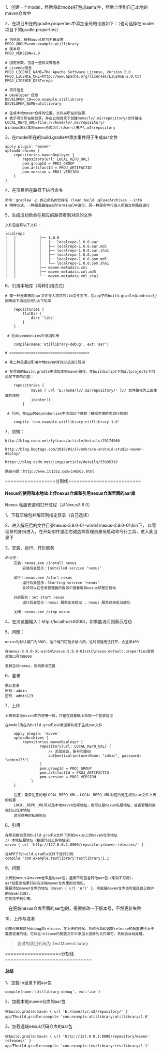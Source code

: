 1、创建一个model，然后将此model打包成aar文件，然后上传到自己本地的maven仓库中

2、在项目所在的gradle.properties中添加全局的设置如下：（也可选择在model项目下的gradle.properties）

    # 包信息，根据model的包名来设置
    PROJ_GROUP=com.example.utillibrary
    # 版本号
    PROJ_VERSION=1.0

    # 固定参数，包含一些协议等信息
    # Licence信息
    PROJ_LICENCE_NAME=The Apache Software License, Version 2.0
    PROJ_LICENCE_URL=http://www.apache.org/licenses/LICENSE-2.0.txt
    PROJ_LICENCE_DEST=repo

    # 项目信息
    # Developer 信息
    DEVELOPER_ID=com.example.utillibrary
    DEVELOPER_NAME=utillibrary

    # 生成本地maven仓库的位置，文件夹所在的位置，
    # 表示项目所在根目录，并在此根目录下创建home/lv/.m2/repository/文件路径
    LOCAL_REPO_URL=file:///home/lv/.m2/repository/
    Windows默认本地maven仓库为C:\Users\用户\.m2\repository

3、在model所在的build.gradle中添加事件用于生成aar文件

    apply plugin: 'maven'
    uploadArchives {
        repositories.mavenDeployer {
            repository(url: LOCAL_REPO_URL)
            pom.groupId = PROJ_GROUP
            pom.artifactId = PROJ_ARTIFACTID
            pom.version = PROJ_VERSION
        }
    }

4、在项目所在路径下执行命令

    命令：gradlew -p 自己命名的仓库名 clean build uploadArchives --info
    # 两种方式，一种是直接在as的Terminal中运行，另一种是命令行进入项目文件路径运行

5、生成成功后会在相应的路径看到对应的文件

    文件包含有以下文件：

    localrepo
    │   │           ├── 1.0.0
    │   │           │   ├── localrepo-1.0.0.aar
    │   │           │   ├── localrepo-1.0.0.aar.md5
    │   │           │   ├── localrepo-1.0.0.aar.sha1
    │   │           │   ├── localrepo-1.0.0.pom
    │   │           │   ├── localrepo-1.0.0.pom.md5
    │   │           │   └── localrepo-1.0.0.pom.sha1
    │   │           ├── maven-metadata.xml
    │   │           ├── maven-metadata.xml.md5
    │   │           └── maven-metadata.xml.sha1

6、引用本地库（两种引用方式）

    # 第一种是直接将aar文件导入项目的lib文件夹下，在app下的build.gradle与android{}同等级下添加引用lib下的库

        repositories {
            flatDir {
                dirs 'libs'
            }
        }

     # 在dependencies中添加引用

        compile(name:'utillibrary-debug', ext:'aar')

    # =====================================

    # 第二种是通过引用本地maven库的形式进行引用

    # 在项目的build.gradle中添加本地maven路径，在buildscript下和allprojects下均添加下面的内容：

        repositories {
                maven { url 'E:/home/lv/.m2/repository/' }// 文件路径为上面生成的路径
                jcenter()
            }

     # 引用，在app的dependencies中添加以下依赖（根据生成的库自行修改）

        compile 'com.example.utillibrary:utillibrary:1.0'

7、须知：

    http://blog.csdn.net/fyfcauc/article/details/70174960

    http://blog.bugtags.com/2016/01/27/embrace-android-studio-maven-deploy/

    https://blog.csdn.net/jinyp/article/details/55095310

    路径问题：http://www.it1352.com/146505.html

==================分割线==========================

#### Nexus的使用和本地lib上传nexus仓库和引用nexus仓库里面的aar库

Nexus 私服安装和打开过程（以Nexus3.9.0）

1、下载压缩包并解压到指定目录（自己选择）

2、进入解压后的文件目录nexus-3.9.0-01-win64\nexus-3.9.0-01\bin下，
以管理员的身份进入，在开始附件里面右键选择管理员身份启动命令行工具，进入此目录下

3、安装、运行、开启服务

	命令行：
		安装：nexus.exe /install nexus
			安装后会显示：Installed service ‘nexus’

		运行：nexus.exe /start nexus
			运行后会显示：Starting service 'nexus'
			此项可以在任务管理器的服务中查看服务nexus项是否启动

		开启服务：net start nexus
			运行后会显示：nexus 服务正在启动 . nexus 服务已经启动成功

		关闭：nexus.exe /stop nexus

4、在浏览器输入：http://localhost:8000/，如果能访问则表示成功

5、问题：

	nexus的默认端口为8081，这个端口可能会被占用，这时可能无法打开，会显示403

	在nexus-3.9.0-01-win64\nexus-3.9.0-01\etc\nexus-default.properties里修改端口号为8000

	重新启动nexus，后刷新浏览器

6、登录

    默认登录
    账号：admin
    密码：admin123

7、上传

    上传和本地maven库的使用一致，只是在其基础上添加一个登录验证

    在model所在的build.gradle中添加事件用于生成aar文件

        apply plugin: 'maven'
        uploadArchives {
            repositories.mavenDeployer {
                    repository(url: LOCAL_REPO_URL) {
                        // 添加验证，账号和密码
                        authentication(userName: "admin", password: "admin123")
                    }
                    pom.groupId = PROJ_GROUP
                    pom.artifactId = PROJ_ARTIFACTID
                    pom.version = PROJ_VERSION
                }
        }

        注意：需要注意的是LOCAL_REPO_URL，LOCAL_REPO_URL对应的是生成的aar文件上传的位置
        LOCAL_REPO_URL可以是本地maven仓库地址，也可以是nexus私服地址，或者管理的远端代码仓库地址
        这里使用的私服地址

8、引用

    在项目根目录的build.gradle文件下添加nexus上的maven仓库地址
    // 本地私服地址（根据代码上传地址定）
    maven { url 'http://127.0.0.1:8000/repository/maven-releases/' }

    在APP下的build.gradle文件下进行引用
    compile 'com.example.testlibrary:testlibrary:1.1'


9、问题

    上传到nexus中maven仓库里的aar包，里面不可包含其他aar包（亲测不可用），
    aar包里面如果引用有远端maven仓库里的其他包，
    需要添加maven仓库的地址（maven { url 'url' }，可能是maven仓库也可能是自己维护的maven仓库），
    否则找不到引用。
    在更新nexus仓库里面的aar包时，需要修改一下版本号，不然更新失败

10、上传与混淆

    如果代码有区分debug和release，在上传的时候，系统会自动选取release的配置进行上传
    需要混淆的话，可以在release的配置文件中添加上混淆的文件即可，系统会自动处理。

> 测试的项目代码为 TestMavenLibrary

====================分割线===============================

#### 总结

1、加载lib目录下的aar包

    compile(name:'utillibrary-debug', ext:'aar')

2、加载本地maven仓库的aar包

    根build.gradle:maven { url 'E:/home/lv/.m2/repository/' }
    app下build.gradle:compile 'com.example.utillibrary:utillibrary:1.0'

3、加载远端nexus代码仓库的aar包

    根build.gradle:maven { url 'http://127.0.0.1:8000/repository/maven-releases/' }
    app下build.gradle:compile 'com.example.testlibrary:testlibrary:1.1'
